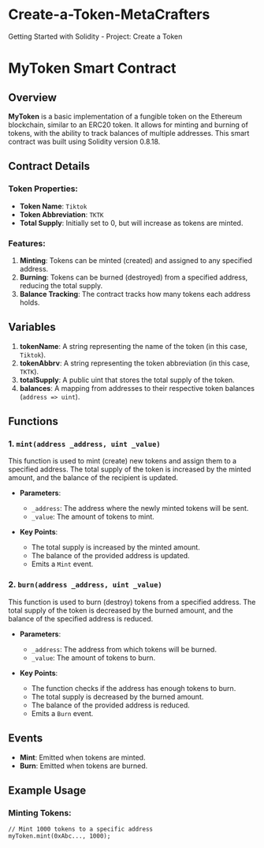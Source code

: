 # Create-a-Token-MetaCrafters
Getting Started with Solidity - Project: Create a Token
# MyToken Smart Contract

## Overview

**MyToken** is a basic implementation of a fungible token on the Ethereum blockchain, similar to an ERC20 token. It allows for minting and burning of tokens, with the ability to track balances of multiple addresses. This smart contract was built using Solidity version 0.8.18.

## Contract Details

### Token Properties:
- **Token Name**: `Tiktok`
- **Token Abbreviation**: `TKTK`
- **Total Supply**: Initially set to 0, but will increase as tokens are minted.

### Features:
1. **Minting**: Tokens can be minted (created) and assigned to any specified address.
2. **Burning**: Tokens can be burned (destroyed) from a specified address, reducing the total supply.
3. **Balance Tracking**: The contract tracks how many tokens each address holds.

## Variables

1. **tokenName**: A string representing the name of the token (in this case, `Tiktok`).
2. **tokenAbbrv**: A string representing the token abbreviation (in this case, `TKTK`).
3. **totalSupply**: A public uint that stores the total supply of the token.
4. **balances**: A mapping from addresses to their respective token balances (`address => uint`).

## Functions

### 1. `mint(address _address, uint _value)`

This function is used to mint (create) new tokens and assign them to a specified address. The total supply of the token is increased by the minted amount, and the balance of the recipient is updated.

- **Parameters**:
  - `_address`: The address where the newly minted tokens will be sent.
  - `_value`: The amount of tokens to mint.

- **Key Points**:
  - The total supply is increased by the minted amount.
  - The balance of the provided address is updated.
  - Emits a `Mint` event.

### 2. `burn(address _address, uint _value)`

This function is used to burn (destroy) tokens from a specified address. The total supply of the token is decreased by the burned amount, and the balance of the specified address is reduced.

- **Parameters**:
  - `_address`: The address from which tokens will be burned.
  - `_value`: The amount of tokens to burn.

- **Key Points**:
  - The function checks if the address has enough tokens to burn.
  - The total supply is decreased by the burned amount.
  - The balance of the provided address is reduced.
  - Emits a `Burn` event.

## Events

- **Mint**: Emitted when tokens are minted.
- **Burn**: Emitted when tokens are burned.

## Example Usage

### Minting Tokens:
```solidity
// Mint 1000 tokens to a specific address
myToken.mint(0xAbc..., 1000);
